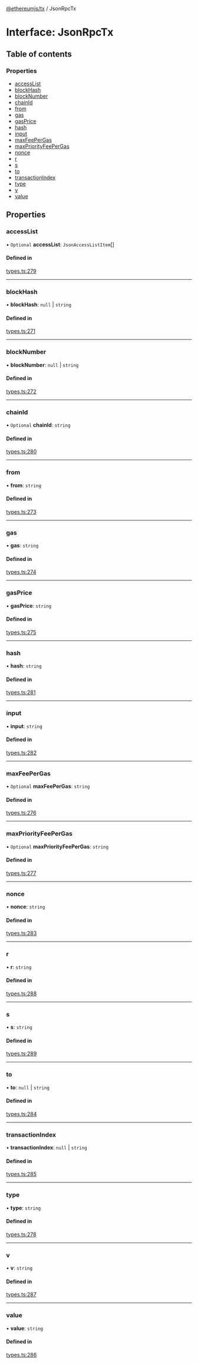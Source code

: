 [@ethereumjs/tx](../README.md) / JsonRpcTx

# Interface: JsonRpcTx

## Table of contents

### Properties

- [accessList](JsonRpcTx.md#accesslist)
- [blockHash](JsonRpcTx.md#blockhash)
- [blockNumber](JsonRpcTx.md#blocknumber)
- [chainId](JsonRpcTx.md#chainid)
- [from](JsonRpcTx.md#from)
- [gas](JsonRpcTx.md#gas)
- [gasPrice](JsonRpcTx.md#gasprice)
- [hash](JsonRpcTx.md#hash)
- [input](JsonRpcTx.md#input)
- [maxFeePerGas](JsonRpcTx.md#maxfeepergas)
- [maxPriorityFeePerGas](JsonRpcTx.md#maxpriorityfeepergas)
- [nonce](JsonRpcTx.md#nonce)
- [r](JsonRpcTx.md#r)
- [s](JsonRpcTx.md#s)
- [to](JsonRpcTx.md#to)
- [transactionIndex](JsonRpcTx.md#transactionindex)
- [type](JsonRpcTx.md#type)
- [v](JsonRpcTx.md#v)
- [value](JsonRpcTx.md#value)

## Properties

### accessList

• `Optional` **accessList**: `JsonAccessListItem`[]

#### Defined in

[types.ts:279](https://github.com/ethereumjs/ethereumjs-monorepo/blob/master/packages/tx/src/types.ts#L279)

___

### blockHash

• **blockHash**: ``null`` \| `string`

#### Defined in

[types.ts:271](https://github.com/ethereumjs/ethereumjs-monorepo/blob/master/packages/tx/src/types.ts#L271)

___

### blockNumber

• **blockNumber**: ``null`` \| `string`

#### Defined in

[types.ts:272](https://github.com/ethereumjs/ethereumjs-monorepo/blob/master/packages/tx/src/types.ts#L272)

___

### chainId

• `Optional` **chainId**: `string`

#### Defined in

[types.ts:280](https://github.com/ethereumjs/ethereumjs-monorepo/blob/master/packages/tx/src/types.ts#L280)

___

### from

• **from**: `string`

#### Defined in

[types.ts:273](https://github.com/ethereumjs/ethereumjs-monorepo/blob/master/packages/tx/src/types.ts#L273)

___

### gas

• **gas**: `string`

#### Defined in

[types.ts:274](https://github.com/ethereumjs/ethereumjs-monorepo/blob/master/packages/tx/src/types.ts#L274)

___

### gasPrice

• **gasPrice**: `string`

#### Defined in

[types.ts:275](https://github.com/ethereumjs/ethereumjs-monorepo/blob/master/packages/tx/src/types.ts#L275)

___

### hash

• **hash**: `string`

#### Defined in

[types.ts:281](https://github.com/ethereumjs/ethereumjs-monorepo/blob/master/packages/tx/src/types.ts#L281)

___

### input

• **input**: `string`

#### Defined in

[types.ts:282](https://github.com/ethereumjs/ethereumjs-monorepo/blob/master/packages/tx/src/types.ts#L282)

___

### maxFeePerGas

• `Optional` **maxFeePerGas**: `string`

#### Defined in

[types.ts:276](https://github.com/ethereumjs/ethereumjs-monorepo/blob/master/packages/tx/src/types.ts#L276)

___

### maxPriorityFeePerGas

• `Optional` **maxPriorityFeePerGas**: `string`

#### Defined in

[types.ts:277](https://github.com/ethereumjs/ethereumjs-monorepo/blob/master/packages/tx/src/types.ts#L277)

___

### nonce

• **nonce**: `string`

#### Defined in

[types.ts:283](https://github.com/ethereumjs/ethereumjs-monorepo/blob/master/packages/tx/src/types.ts#L283)

___

### r

• **r**: `string`

#### Defined in

[types.ts:288](https://github.com/ethereumjs/ethereumjs-monorepo/blob/master/packages/tx/src/types.ts#L288)

___

### s

• **s**: `string`

#### Defined in

[types.ts:289](https://github.com/ethereumjs/ethereumjs-monorepo/blob/master/packages/tx/src/types.ts#L289)

___

### to

• **to**: ``null`` \| `string`

#### Defined in

[types.ts:284](https://github.com/ethereumjs/ethereumjs-monorepo/blob/master/packages/tx/src/types.ts#L284)

___

### transactionIndex

• **transactionIndex**: ``null`` \| `string`

#### Defined in

[types.ts:285](https://github.com/ethereumjs/ethereumjs-monorepo/blob/master/packages/tx/src/types.ts#L285)

___

### type

• **type**: `string`

#### Defined in

[types.ts:278](https://github.com/ethereumjs/ethereumjs-monorepo/blob/master/packages/tx/src/types.ts#L278)

___

### v

• **v**: `string`

#### Defined in

[types.ts:287](https://github.com/ethereumjs/ethereumjs-monorepo/blob/master/packages/tx/src/types.ts#L287)

___

### value

• **value**: `string`

#### Defined in

[types.ts:286](https://github.com/ethereumjs/ethereumjs-monorepo/blob/master/packages/tx/src/types.ts#L286)
